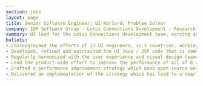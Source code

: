 ```yaml
---
section: jobs
layout: page
title: Senior Software Engineer; UI Warlord; Problem Solver
company: IBM Software Group - Lotus Connections Development - Research Triangle Park, NC (06/2008 - 03/2009)
summary: UI lead for the Lotus Connections development team, serving as the UI development subject matter expert across all eight of the Lotus Connections applications.
bullets:
- Choreographed the efforts of 13 UI engineers, in 3 countries, working on a family of 8 applications, to insure that the product's design points are consistently applied and implemented.
- Developed, refined and maintained the UI Java / JSP code that is common to all services.
- Regularly harmonized with the user experience and visual design teams to assess which features were possible in the release cycle, and to come up with creative ways to implement their designs.
- Lead the product-wide effort to improve the performance of all of 8 applications.
- Crafted a performance improvement strategy which uses open source and originally developed libraries along with current best practices.
- Delivered an implementation of the strategy which has lead to a nearly four-fold performance increase in the reference application.
---
```


